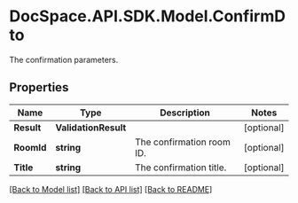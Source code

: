 # DocSpace.API.SDK.Model.ConfirmDto
The confirmation parameters.

## Properties

Name | Type | Description | Notes
------------ | ------------- | ------------- | -------------
**Result** | **ValidationResult** |  | [optional] 
**RoomId** | **string** | The confirmation room ID. | [optional] 
**Title** | **string** | The confirmation title. | [optional] 

[[Back to Model list]](../README.md#documentation-for-models) [[Back to API list]](../README.md#documentation-for-api-endpoints) [[Back to README]](../README.md)

